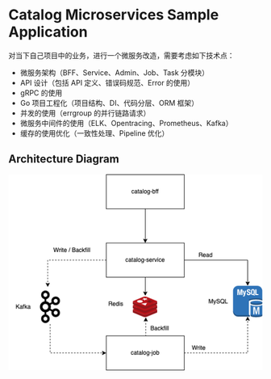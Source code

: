 # Catalog Microservices Sample Application

对当下自己项目中的业务，进行一个微服务改造，需要考虑如下技术点：

- 微服务架构（BFF、Service、Admin、Job、Task 分模块）
- API 设计（包括 API 定义、错误码规范、Error 的使用）
- gRPC 的使用
- Go 项目工程化（项目结构、DI、代码分层、ORM 框架）
- 并发的使用（errgroup 的并行链路请求）
- 微服务中间件的使用（ELK、Opentracing、Prometheus、Kafka）
- 缓存的使用优化（一致性处理、Pipeline 优化）

## Architecture Diagram

![alt text](catalog_diagram.png 'Catalog Diagram')
